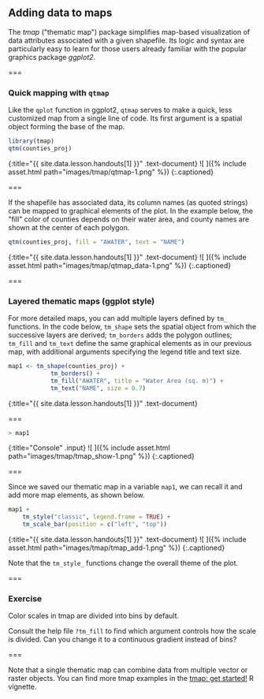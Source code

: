 ---
---

## Adding data to maps

The *tmap* ("thematic map") package simplifies map-based visualization of data attributes associated with a given shapefile. Its logic and syntax are particularly easy to learn for those users already familiar with the popular graphics package *ggplot2*.

===

### Quick mapping with `qtmap`

Like the `qplot` function in ggplot2, `qtmap` serves to make a quick, less customized map from a single line of code. Its first argument is a spatial object forming the base of the map.


~~~r
library(tmap)
qtm(counties_proj)
~~~
{:title="{{ site.data.lesson.handouts[1] }}" .text-document}
![ ]({% include asset.html path="images/tmap/qtmap-1.png" %})
{:.captioned}

===

If the shapefile has associated data, its column names (as quoted strings) can be mapped to graphical elements of the plot. In the example below, the "fill" color of counties depends on their water area, and county names are shown at the center of each polygon.


~~~r
qtm(counties_proj, fill = "AWATER", text = "NAME")
~~~
{:title="{{ site.data.lesson.handouts[1] }}" .text-document}
![ ]({% include asset.html path="images/tmap/qtmap_data-1.png" %})
{:.captioned}

===

### Layered thematic maps (ggplot style)

For more detailed maps, you can add multiple layers defined by `tm_` functions. In the code below, `tm_shape` sets the spatial object from which the successive layers are derived; `tm_borders` adds the polygon outlines; `tm_fill` and `tm_text` define the same graphical elements as in our previous map, with additional arguments specifying the legend title and text size.



~~~r
map1 <- tm_shape(counties_proj) +
            tm_borders() +
            tm_fill("AWATER", title = "Water Area (sq. m)") +
            tm_text("NAME", size = 0.7)
~~~
{:title="{{ site.data.lesson.handouts[1] }}" .text-document}


===



~~~r
> map1
~~~
{:title="Console" .input}
![ ]({% include asset.html path="images/tmap/tmap_show-1.png" %})
{:.captioned}

===

Since we saved our thematic map in a variable `map1`, we can recall it and add more map elements, as shown below.



~~~r
map1 +
    tm_style("classic", legend.frame = TRUE) +
    tm_scale_bar(position = c("left", "top"))
~~~
{:title="{{ site.data.lesson.handouts[1] }}" .text-document}
![ ]({% include asset.html path="images/tmap/tmap_add-1.png" %})
{:.captioned}

Note that the `tm_style_` functions change the overall theme of the plot.

===

### Exercise 

Color scales in tmap are divided into bins by default. 

Consult the help file `?tm_fill` to find which argument controls how the scale is divided. Can you change it to a continuous gradient instead of bins?

===

Note that a single thematic map can combine data from multiple vector or raster objects. You can find more tmap examples in the [tmap: get started!](https://cran.r-project.org/web/packages/tmap/vignettes/tmap-getstarted.html) R vignette.
